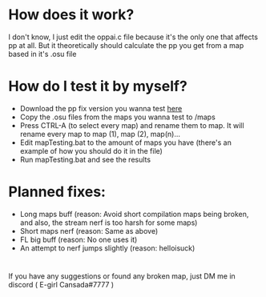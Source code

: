 # How does it work?
I don't know, I just edit the oppai.c file because it's the only one that affects pp at all. But it theoretically should calculate the pp you get from a map based in it's .osu file

# How do I test it by myself?
- Download the pp fix version you wanna test [here](https://github.com/E-girl-Cansada/Kawata-pp-fix/releases)
- Copy the .osu files from the maps you wanna test to /maps
- Press CTRL-A (to select every map) and rename them to map. It will rename every map to map (1), map (2), map(n)... 
- Edit mapTesting.bat to the amount of maps you have (there's an example of how you should do it in the file)
- Run mapTesting.bat and see the results

# Planned fixes:
- Long maps buff (reason: Avoid short compilation maps being broken, and also, the stream nerf is too harsh for some maps)
- Short maps nerf (reason: Same as above)
- FL big buff (reason: No one uses it)
- An attempt to nerf jumps slightly (reason: helloisuck)

#
If you have any suggestions or found any broken map, just DM me in discord ( E-girl Cansada#7777 )
